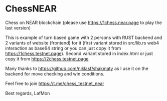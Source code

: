 # ChessNEAR
Chess on NEAR blockchain (please use https://1chess.near.page to play the last version)

This is example of turn based game with 2 persons with RUST backend and 2 variants of website (frontend) for it (first variant stored in src/lib.rs web4 interaction as base64 string or you can just copy it from https://1chess.testnet.page). Second variant stored in index.html or just copy it from https://2chess.testnet.page

Many thanks to https://github.com/niklasf/shakmaty as I use it on the backend for move checking and win conditions.


Feel free to join https://t.me/chess_testnet_near 

Best regards,
LafMon

